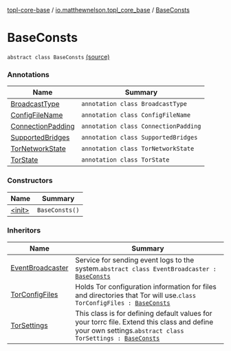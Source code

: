 [topl-core-base](../../index.md) / [io.matthewnelson.topl_core_base](../index.md) / [BaseConsts](./index.md)

# BaseConsts

`abstract class BaseConsts` [(source)](https://github.com/05nelsonm/TorOnionProxyLibrary-Android/blob/master/topl-core-base/src/main/java/io/matthewnelson/topl_core_base/BaseConsts.kt#L27)

### Annotations

| Name | Summary |
|---|---|
| [BroadcastType](-broadcast-type/index.md) | `annotation class BroadcastType` |
| [ConfigFileName](-config-file-name/index.md) | `annotation class ConfigFileName` |
| [ConnectionPadding](-connection-padding/index.md) | `annotation class ConnectionPadding` |
| [SupportedBridges](-supported-bridges/index.md) | `annotation class SupportedBridges` |
| [TorNetworkState](-tor-network-state/index.md) | `annotation class TorNetworkState` |
| [TorState](-tor-state/index.md) | `annotation class TorState` |

### Constructors

| Name | Summary |
|---|---|
| [&lt;init&gt;](-init-.md) | `BaseConsts()` |

### Inheritors

| Name | Summary |
|---|---|
| [EventBroadcaster](../-event-broadcaster/index.md) | Service for sending event logs to the system.`abstract class EventBroadcaster : `[`BaseConsts`](./index.md) |
| [TorConfigFiles](../-tor-config-files/index.md) | Holds Tor configuration information for files and directories that Tor will use.`class TorConfigFiles : `[`BaseConsts`](./index.md) |
| [TorSettings](../-tor-settings/index.md) | This class is for defining default values for your torrc file. Extend this class and define your own settings.`abstract class TorSettings : `[`BaseConsts`](./index.md) |
